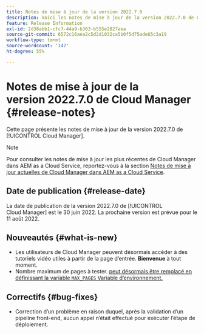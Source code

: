 ```yaml
---
title: Notes de mise à jour de la version 2022.7.0
description: Voici les notes de mise à jour de la version 2022.7.0 de Cloud Manager.
feature: Release Information
exl-id: 2d38abb1-cfc7-44a9-b303-b555e2827eea
source-git-commit: 6572c16aea2c5d2d1032ca5b0f5d75ade65c3a19
workflow-type: tm+mt
source-wordcount: '142'
ht-degree: 55%

---
```



# Notes de mise à jour de la version 2022.7.0 de Cloud Manager {#release-notes}

Cette page présente les notes de mise à jour de la version 2022.7.0 de [!UICONTROL Cloud Manager].

>[!NOTE]
>
>Pour consulter les notes de mise à jour les plus récentes de Cloud Manager dans AEM as a Cloud Service, reportez-vous à la section [Notes de mise à jour actuelles de Cloud Manager dans AEM as a Cloud Service](https://experienceleague.adobe.com/docs/experience-manager-cloud-service/content/implementing/using-cloud-manager/release-notes-cloud-manager/release-notes-cm-current.html?lang=fr).

## Date de publication {#release-date}

La date de publication de la version 2022.7.0 de [!UICONTROL Cloud Manager] est le 30 juin 2022. La prochaine version est prévue pour le 11 août 2022.

## Nouveautés {#what-is-new}

* Les utilisateurs de Cloud Manager peuvent désormais accéder à des tutoriels vidéo utiles à partir de la page d’entrée. **Bienvenue** à tout moment.
* Nombre maximum de pages à tester. [peut désormais être remplacé en définissant la variable `MAX_PAGES` Variable d’environnement.](/help/using/code-quality-testing.md#crawler)

## Correctifs {#bug-fixes}

* Correction d’un problème en raison duquel, après la validation d’un pipeline front-end, aucun appel n’était effectué pour exécuter l’étape de déploiement.
